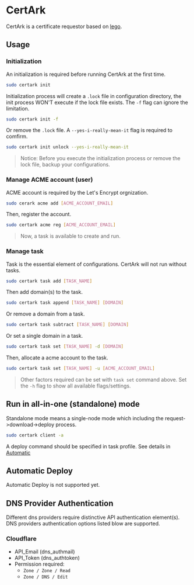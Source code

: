 # CertArk

CertArk is a certificate requestor based on [lego](https://github.com/go-acme/lego).

## Usage

### Initialization

An initialization is required before running CertArk at the first time.

```bash
sudo certark init
```

Initialization process will create a `.lock` file in configuration directory, the init process WON'T execute if the lock file exists. The `-f` flag can ignore the limitation.

```bash
sudo certark init -f
```

Or remove the `.lock` file. A `--yes-i-really-mean-it` flag is required to comfirm.

```bash
sudo certark init unlock --yes-i-really-mean-it
```

> Notice: Before you execute the initialization process or remove the lock file, backup your configurations.


### Manage ACME account (user)

ACME account is required by the Let's Encrypt orgnization.

```bash
sudo cerark acme add [ACME_ACCOUNT_EMAIL]
```

Then, register the account.

```bash
sudo certark acme reg [ACME_ACCOUNT_EMAIL]
```

> Now, a task is available to create and run.


### Manage task

Task is the essential element of configurations. CertArk will not run without tasks.

```bash
sudo certark task add [TASK_NAME]
```

Then add domain(s) to the task.

```bash
sudo certark task append [TASK_NAME] [DOMAIN]
```

Or remove a domain from a task.

```bash
sudo certark task subtract [TASK_NAME] [DOMAIN]
```

Or set a single domain in a task.

```bash
sudo certark task set [TASK_NAME] -d [DOMAIN]
```

Then, allocate a acme account to the task.

```bash
sudo certark task set [TASK_NAME] -u [ACME_ACCOUNT_EMAIL]
```

> Other factors required can be set with `task set` command above. Set the `-h` flag to show all available flags/settings.


## Run in all-in-one (standalone) mode

Standalone mode means a single-node mode which including the request->download->deploy process.

```bash
sudo certark client -a
```

A deploy command should be specified in task profile. See details in [Automatic](#automatic-deploy)


## Automatic Deploy

Automatic Deploy is not supported yet.

## DNS Provider Authentication

Different dns providers require distinctive API authentication element(s). DNS providers authentication options listed blow are supported.

### Cloudflare

- API_Email (dns_authmail)
- API_Token (dns_authtoken)
- Permission required: 
  - `Zone / Zone / Read`
  - `Zone / DNS / Edit`